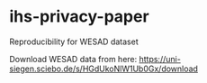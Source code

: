 # ihs-privacy-paper
Reproducibility for WESAD dataset

Download WESAD data from here: https://uni-siegen.sciebo.de/s/HGdUkoNlW1Ub0Gx/download

